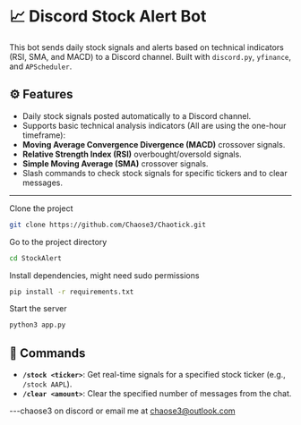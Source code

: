 # 📈 Discord Stock Alert Bot




This bot sends daily stock signals and alerts based on technical indicators (RSI, SMA, and MACD) to a Discord channel. Built with `discord.py`, `yfinance`, and `APScheduler`.




## ⚙️ Features




- Daily stock signals posted automatically to a Discord channel.
- Supports basic technical analysis indicators (All are using the one-hour timeframe):
- **Moving Average Convergence Divergence (MACD)** crossover signals.
- **Relative Strength Index (RSI)** overbought/oversold signals.
- **Simple Moving Average (SMA)** crossover signals.
- Slash commands to check stock signals for specific tickers and to clear messages.




---








Clone the project




```bash
git clone https://github.com/Chaose3/Chaotick.git
```




Go to the project directory




```bash
cd StockAlert
```




Install dependencies, might need sudo permissions




```bash
pip install -r requirements.txt
```




Start the server




```bash
python3 app.py
```
## 🧩 Commands




- **`/stock <ticker>`**: Get real-time signals for a specified stock ticker (e.g., `/stock AAPL`).
- **`/clear <amount>`**: Clear the specified number of messages from the chat.




---chaose3 on discord or email me at chaose3@outlook.com
